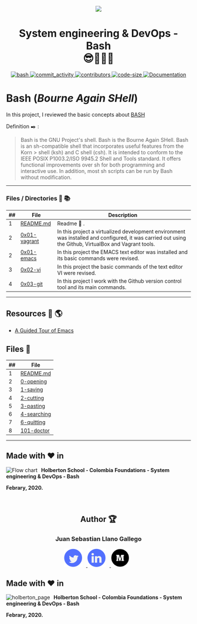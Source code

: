 <p align="center">
  <img src="https://www.holbertonschool.com/holberton-logo.png" width="360"/>
 <h1 align="center">System engineering & DevOps - Bash <br> 😎🎯👨‍💻</h1>
 <p align="center">
    <a href="https://github.com/ellerbrock/open-source-badges/">
        <img alt="bash" src="https://badges.frapsoft.com/bash/v1/bash.png?v=103" target="_blank" />
    </a>
    <a href="https://github.com/EckoJuan/holberton-system_engineering-devops/commits/master">
        <img alt="commit_activity" src="https://img.shields.io/github/commit-activity/y/EckoJuan/holberton-system_engineering-devops" target="_blank" />
    </a>
    <a href="https://github.com/EckoJuan/holberton-system_engineering-devops/graphs/contributors">
        <img alt="contributors" src="https://img.shields.io/github/contributors/EckoJuan/holberton-system_engineering-devops" target="_blank" />
    </a>
    <a href="https://github.com/EckoJuan/holberton-system_engineering-devops" target="_blank">
      <img alt="code-size" src="https://img.shields.io/github/languages/code-size/EckoJuan/holberton-system_engineering-devops" />
    </a>
    <a href="https://github.com/EckoJuan/holberton-system_engineering-devops" target="_blank">
      <img alt="Documentation" src="https://img.shields.io/badge/documentation-yes-brightgreen.svg" />
    </a>
 </p>
</p>


# Bash (*Bourne Again SHell*)

In this project, I reviewed the basic concepts about [BASH](https://www.gnu.org/software/bash/)

Definition :black_nib: :


> Bash is the GNU Project's shell. Bash is the Bourne Again SHell. Bash is an sh-compatible shell that incorporates useful features from the Korn > shell (ksh) and C shell (csh). It is intended to conform to the IEEE POSIX P1003.2/ISO 9945.2 Shell and Tools standard. It offers functional improvements over sh for both programming and interactive use. In addition, most sh scripts can be run by Bash without modification.

---
### Files / Directories :file_folder: :books: 

##|File|Description
---|---|---
1|[README.md](./README.md)|Readme :memo: .
2|[0x01-vagrant](./0x00-vagrant)|In this project a virtualized development environment was installed and configured, it was carried out using the Github, VirtualBox and Vagrant tools.
2|[0x01-emacs](./0x01-emacs)|In this project the EMACS text editor was installed and its basic commands were revised.
3|[0x02-vi](./0x02-vi)|In this project the basic commands of the text editor VI were revised.
4|[0x03-git](./0x03-git)|In this project I work with the Github version control tool and its main commands.
---
## Resources  ​:floppy_disk: :earth_americas:


*    [A Guided Tour of Emacs](https://www.gnu.org/software/emacs/tour/)

## Files :memo:

##|File
---|---
1|[README.md](./README.md) 
2|[0-opening](./0-opening)
3|[1-saving](./1-saving)
4|[2-cutting](./2-cutting)
5|[3-pasting](./3-pasting)
6|[4-searching](./4-searching)
7|[6-quitting](./6-quitting)
8|[101-doctor](./101-doctor)

---

## Made with :heart: in
<img src="https://www.holbertonschool.com/holberton-logo.png"
     alt="Flow chart"
     style="float: left; margin-right: 10px;">

__Holberton School - Colombia__
__Foundations - System engineering & DevOps - Bash__

__Febrary, 2020.__
<br>
<br>
<br>

<p align="center">
    <h2 align="center">Author 🏆</h2>
    <p align="center">
    <h3 align="center">Juan Sebastian Llano Gallego </h3>
      <p align="center">
        <a href="https://twitter.com/llanoJS" target="_blank">
            <img alt="holberton_page" src="https://raw.githubusercontent.com/EckoJuan/Readme_template/master/images/twitter.png" style="float: center; margin-right: 10px" height="50" width="50">
        </a>
        <a href="https://www.linkedin.com/in/juansllano/" target="_blank">
            <img alt="holberton_page" src="https://raw.githubusercontent.com/EckoJuan/Readme_template/master/images/linkedin.png" style="float: center; margin-right: 10px" height="50"  width="50">
        </a>
        <a href="https://medium.com/@juanllano93" target="_blank">
            <img alt="holberton_page" src="https://raw.githubusercontent.com/EckoJuan/Readme_template/master/images/medium.png" style="float: center; margin-right: 10px" height="50" width="50">
        </a>
      </p>
    </p>
</p>
<p align="left">
  <h2 align="left">Made with ❤ in</h2>
  <p align="left">
  <a href="https://www.holbertonschool.com/" target="_blank">
      <img alt="holberton_page" src="https://www.holbertonschool.com/holberton-logo.png" style="float: left; margin-right: 10px;">
  </a>
  </p>
</p>

__Holberton School - Colombia__
__Foundations - System engineering & DevOps - Bash__

__Febrary, 2020.__

